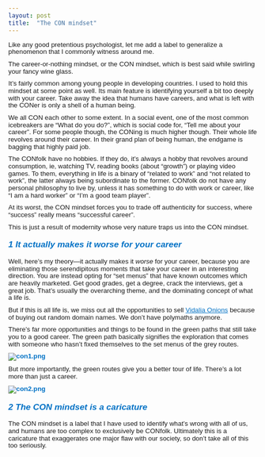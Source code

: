 ```yaml
---
layout: post
title:  "The CON mindset"
---
```


<html xmlns="http://www.w3.org/1999/xhtml" lang="en" xml:lang="en"><head><!-- 2021-07-31 Sat 16:37 --><meta http-equiv="Content-Type" content="text/html;charset=utf-8"/><meta name="viewport" content="width=device-width, initial-scale=1"/><meta name="generator" content="Org Mode"/></head><body>
<div style="font-family:&quot;Arial&quot;;font-size:10pt;line-height:11pt;" id="content">
<p style="text-decoration:none;margin-bottom:0px;margin-top:10px;line-height:11pt;font-size:10pt;font-family:&quot;Arial&quot;;">
Like any good pretentious psychologist, let me add a label to generalize a
phenomenon that I commonly witness around me.
</p>

<p style="text-decoration:none;margin-bottom:0px;margin-top:10px;line-height:11pt;font-size:10pt;font-family:&quot;Arial&quot;;">
The career-or-nothing mindset, or the CON mindset, which is best said while
swirling your fancy wine glass.
</p>

<p style="text-decoration:none;margin-bottom:0px;margin-top:10px;line-height:11pt;font-size:10pt;font-family:&quot;Arial&quot;;">
It’s fairly common among young people in developing countries. I used to hold
this mindset at some point as well. Its main feature is identifying yourself a
bit too deeply with your career. Take away the idea that humans have careers,
and what is left with the CONer is only a shell of a human being.
</p>

<p style="text-decoration:none;margin-bottom:0px;margin-top:10px;line-height:11pt;font-size:10pt;font-family:&quot;Arial&quot;;">
We all CON each other to some extent. In a social event, one of the most common
icebreakers are “What do you do?”, which is social code for, “Tell me about your
career”. For some people though, the CONing is much higher though. Their whole
life revolves around their career. In their grand plan of being human, the
endgame is bagging that highly paid job.
</p>

<p style="text-decoration:none;margin-bottom:0px;margin-top:10px;line-height:11pt;font-size:10pt;font-family:&quot;Arial&quot;;">
The CONfolk have no hobbies. If they do, it’s always a hobby that revolves
around consumption, ie, watching TV, reading books (about “growth”) or playing
video games. To them, everything in life is a binary of “related to work” and
“not related to work”, the latter always being subordinate to the former.
CONfolk do not have any personal philosophy to live by, unless it has something
to do with work or career, like “I am a hard worker” or “I’m a good team
player”.
</p>

<p style="text-decoration:none;margin-bottom:0px;margin-top:10px;line-height:11pt;font-size:10pt;font-family:&quot;Arial&quot;;">
At its worst, the CON mindset forces you to trade off authenticity for success,
where “success” really means “successful career”.
</p>

<p style="text-decoration:none;margin-bottom:0px;margin-top:10px;line-height:11pt;font-size:10pt;font-family:&quot;Arial&quot;;">
This is just a result of modernity whose very nature traps us into the CON
mindset.
</p>

<div style="font-family:&quot;Arial&quot;;font-size:10pt;line-height:11pt;" id="outline-container-org0507e92">
<h2 style="margin-top:20px;margin-bottom:20px;font-style:italic;color:#0071c5;font-size:13pt;font-family:&quot;Arial&quot;;" id="org0507e92"><span class="section-number-2">1</span> It actually makes it worse for your career</h2>
<div style="font-family:&quot;Arial&quot;;font-size:10pt;line-height:11pt;" id="text-1">
<p style="text-decoration:none;margin-bottom:0px;margin-top:10px;line-height:11pt;font-size:10pt;font-family:&quot;Arial&quot;;">
Well, here’s my theory—it actually makes it <i>worse</i> for your career, because you
are eliminating those serendipitous moments that take your career in an
interesting direction. You are instead opting for “set menus” that have known
outcomes which are heavily marketed. Get good grades, get a degree, crack the
interviews, get a great job. That’s usually the overarching theme, and the
dominating concept of what a life is.
</p>

<p style="text-decoration:none;margin-bottom:0px;margin-top:10px;line-height:11pt;font-size:10pt;font-family:&quot;Arial&quot;;">
But if this is all life is, we miss out all the opportunities to sell <a style="color:#0071c5;" href="https://www.deepsouthventures.com/i-sell-onions-on-the-internet/">Vidalia
Onions</a> because of buying out random domain names. We don’t have polymaths
anymore.
</p>

<p style="text-decoration:none;margin-bottom:0px;margin-top:10px;line-height:11pt;font-size:10pt;font-family:&quot;Arial&quot;;">
There’s far more opportunities and things to be found in the green paths that
still take you to a good career. The green path basically signifies the
exploration that comes with someone who hasn’t fixed themselves to the set menus
of the grey routes.
</p>


<div style="font-family:&quot;Arial&quot;;font-size:10pt;color:#0071c5;font-weight:bold;text-align:left;font-family:&quot;Arial&quot;;font-size:10pt;line-height:11pt;" id="org50741e8">
<p style="text-decoration:none;margin-bottom:0px;margin-top:10px;line-height:11pt;font-size:10pt;font-family:&quot;Arial&quot;;"><img src="cid:fsf.1" alt="con1.png"/></p>
</div>

<p style="text-decoration:none;margin-bottom:0px;margin-top:10px;line-height:11pt;font-size:10pt;font-family:&quot;Arial&quot;;">
But more importantly, the green routes give you a better tour of life. There’s a
lot more than just a career.
</p>


<div style="font-family:&quot;Arial&quot;;font-size:10pt;color:#0071c5;font-weight:bold;text-align:left;font-family:&quot;Arial&quot;;font-size:10pt;line-height:11pt;" id="org04e07b2">
<p style="text-decoration:none;margin-bottom:0px;margin-top:10px;line-height:11pt;font-size:10pt;font-family:&quot;Arial&quot;;"><img src="cid:fsf.2" alt="con2.png"/></p>
</div>
</div>
</div>

<div style="font-family:&quot;Arial&quot;;font-size:10pt;line-height:11pt;" id="outline-container-org5623e32">
<h2 style="margin-top:20px;margin-bottom:20px;font-style:italic;color:#0071c5;font-size:13pt;font-family:&quot;Arial&quot;;" id="org5623e32"><span class="section-number-2">2</span> The CON mindset is a caricature</h2>
<div style="font-family:&quot;Arial&quot;;font-size:10pt;line-height:11pt;" id="text-2">
<p style="text-decoration:none;margin-bottom:0px;margin-top:10px;line-height:11pt;font-size:10pt;font-family:&quot;Arial&quot;;">
The CON mindset is a label that I have used to identify what’s wrong with all of
us, and humans are too complex to exclusively be CONfolk. Ultimately this is a
caricature that exaggerates one major flaw with our society, so don’t take all
of this too seriously.
</p>
</div>
</div>
</div>
</body></html>